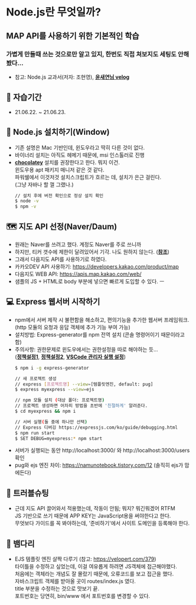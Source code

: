 # Node.js란 무엇일까? 


## MAP API를 사용하기 위한 기본적인 학습
### 가볍게 만들때 쓰는 것으로만 알고 있지, 한번도 직접 쳐보지도 세팅도 안해봤다...
- 참고: Node.js 교과서(저자: 조현영),  [**윤새연님 velog**](https://velog.io/@juneverbena/Javascript-웹에-지도-띄워보기-feat.-카카오-지도-API-1)


## 📅 자습기간
- 21.06.22. ~ 21.06.23.

## 🚀 Node.js 설치하기(Window)
- 기존 설명은 Mac 기반인데, 윈도우라고 딱히 다른 것이 없다. 
- 바이너리 설치는 아직도 헤메기 때문에, msi 인스톨러로 진행
- [**chocolatey**](https://steemit.com/kr/@orlein/chocolatey) 설치를 권장한다고 한다. 뭐지 이건.  
윈도우용 apt 패키지 매니저 같은 것 같다.   
파워쉘에서 이것저것 설치스크립트가 흐르는 데, 설치가 은근 걸린다.  
(그냥 자바나 할 껄 그랬나.)
    ```bash
    // 설치 후에 버전 확인으로 정상 설치 확인
    $ node -v
    $ npm -v
    ```

## 🗺️ 지도 API 선정(Naver/Daum)
- 원래는 Naver를 쓰려고 했다. 계정도 Naver를 주로 쓰니까
- 하지만, 티커 갯수에 제한이 달려있어서 기각. 나도 원하지 않는다. ([**참조**](https://velog.io/@holim0/카카오-맵과-네이버-맵-api-사용해보기))
- 그래서 다음지도 API를 사용하기로 하였다.
- 카카오DEV API 사용하기: https://developers.kakao.com/product/map 
- 다음지도 WEB API: https://apis.map.kakao.com/web/ 
- 샘플의 JS + HTML로 body 부분에 넣으면 빠르게 도입할 수 있다. ㅡ

## 💻 Express 웹서버 시작하기
- npm에서 서버 제작 시 불편함을 해소하고, 편의기능을 추가한 웹서버 프레임워크.  
    (http 모듈의 요청과 응답 객체에 추가 기능 부여 가능)
- 설치방법: Express-generator를 npm 전역 설치 (콘솔 명령어이기 때문이라고 함)
- 주의사항: 권한문제로 윈도우에서는 권한설정을 따로 해야하는 듯...  
([**정책설정1**](https://docs.microsoft.com/ko-kr/powershell/module/microsoft.powershell.core/about/about_execution_policies?view=powershell-7.1), [**정책설정2**](https://extbrain.tistory.com/118), [**VSCode 관리자 실행 설정**](https://hianna.tistory.com/549))
    ```bash
    $ npm i -g express-generator

    // 새 프로젝트 생성
    // express [프로젝트명] --view=[템플릿엔진, default: pug]
    $ express myexpress --view=ejs

    // npm 모듈 설치 (대상 폴더: 프로젝트명)
    // 프로젝트 생성하면 어차피 방법을 초반에 '친절하게' 알려준다. 
    $ cd myexpress && npm i 

    // 서버 실행(둘 중에 하나만 선택)
    // Express 디버깅 https://expressjs.com/ko/guide/debugging.html
    $ npm run start
    $ SET DEBUG=myexpress:* npm start
    ```
- 서버가 실행되는 동안 http://localhost:3000/ 와 http://localhost:3000/users 확인
- pug와 ejs 엔진 차이: https://namunotebook.tistory.com/12 (솔직히 ejs가 맘에든다)

## 🌠 트러블슈팅 
- 근데 지도 API 끌어와서 적용했는데, 작동이 안됨; 뭐지? 뭐긴뭐겠어 RTFM  
    JS 기반으로 쓰기 때문에 APP KEY는 JavaScript용을 써야한다고 한다.  
    무엇보다 가이드를 꼭 봐야하는데, '준비하기'에서 사이트 도메인을 등록해야 한다.   

## 🐍 뱀다리
- EJS 템플릿 엔진 살짝 다루기 (참고: https://velopert.com/379)  
    타이틀을 수정하고 싶었는데, 이걸 여유롭게 하려면 JS객체에 접근해야했다.  
    처음에는 객체라는 개념도 잘 몰랐기 때문에, 오류코드를 보고 접근을 했다.  
    자바스크립트 객체를 받아올 곳이 routes/index.js 였다.  
    title 부분을 수정하는 것으로 맛보기 끝.  
    포트번호는 당연히, bin/www 에서 포트번호를 변경할 수 있다. 